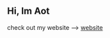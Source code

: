 ## Hi, Im Aot
check out my website --> <a href="https://aotchn.github.io/aotchanthorn/"> website </a>


